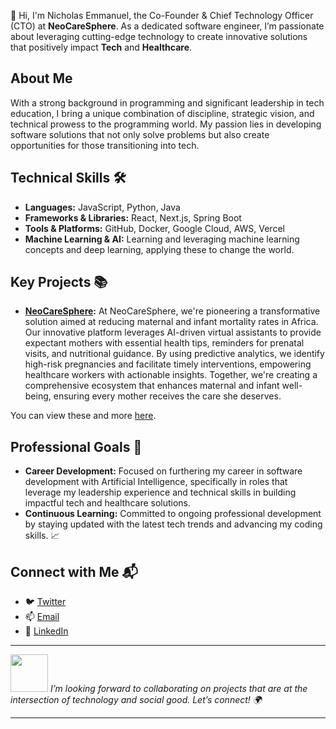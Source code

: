 👋 Hi, I'm Nicholas Emmanuel, the Co-Founder & Chief Technology Officer (CTO) at **NeoCareSphere**. As a dedicated software engineer, I’m passionate about leveraging cutting-edge technology to create innovative solutions that positively impact **Tech** and **Healthcare**.

## About Me
With a strong background in programming and significant leadership in tech education, I bring a unique combination of discipline, strategic vision, and technical prowess to the programming world. My passion lies in developing software solutions that not only solve problems but also create opportunities for those transitioning into tech.

## Technical Skills 🛠️
- **Languages:** JavaScript, Python, Java
- **Frameworks & Libraries:** React, Next.js, Spring Boot
- **Tools & Platforms:** GitHub, Docker, Google Cloud, AWS, Vercel
- **Machine Learning & AI:** Learning and leveraging machine learning concepts and deep learning, applying these to change the world.

## Key Projects 📚
- **[NeoCareSphere](https://techieemma.me):** At NeoCareSphere, we're pioneering a transformative solution aimed at reducing maternal and infant mortality rates in Africa. Our innovative platform leverages AI-driven virtual assistants to provide expectant mothers with essential health tips, reminders for prenatal visits, and nutritional guidance. By using predictive analytics, we identify high-risk pregnancies and facilitate timely interventions, empowering healthcare workers with actionable insights. Together, we're creating a comprehensive ecosystem that enhances maternal and infant well-being, ensuring every mother receives the care she deserves.
  
You can view these and more [here](https://techieemma.me/).

## Professional Goals 🚀
- **Career Development:** Focused on furthering my career in software development with Artificial Intelligence, specifically in roles that leverage my leadership experience and technical skills in building impactful tech and healthcare solutions.
- **Continuous Learning:** Committed to ongoing professional development by staying updated with the latest tech trends and advancing my coding skills. 📈

## Connect with Me 📬
- 🐦 [Twitter](https://twitter.com/techieEmma)
- 📫 [Email](mailto:nicholasemmanuel321@gmail.com)
- 🔗 [LinkedIn](https://linkedin.com/in/techieemma)
---

<img src="https://media.giphy.com/media/LnQjpWaON8nhr21vNW/giphy.gif" width="60"> <em>I’m looking forward to collaborating on projects that are at the intersection of technology and social good. Let’s connect! 🌍</em>

---
